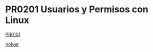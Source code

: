 # PR0201 Usuarios y Permisos con Linux

   [PR0101](./practicas/PR0201/PR0201_Usuarios_Permisos.md)

[Volver](../index.md)